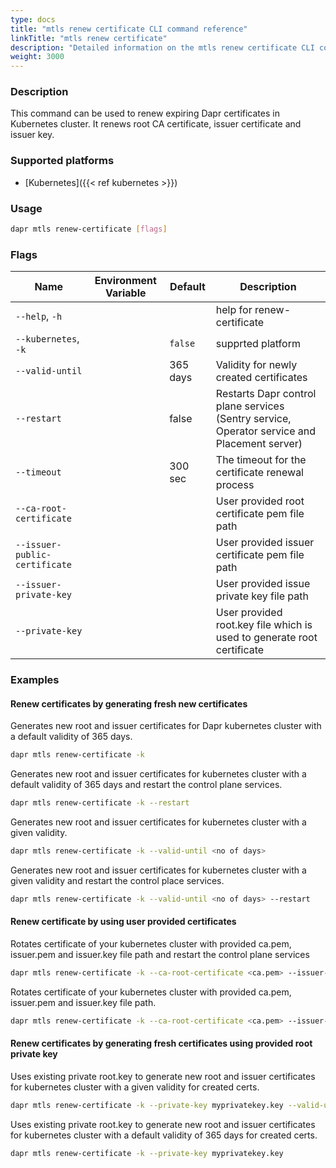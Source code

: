 ```yaml
---
type: docs
title: "mtls renew certificate CLI command reference"
linkTitle: "mtls renew certificate"
description: "Detailed information on the mtls renew certificate CLI command"
weight: 3000
---
```


### Description
This command can be used to renew expiring Dapr certificates in Kubernetes cluster.
It renews root CA certificate, issuer certificate and issuer key.

### Supported platforms

- [Kubernetes]({{< ref kubernetes >}})

### Usage

```bash
dapr mtls renew-certificate [flags]
```

### Flags

| Name           | Environment Variable | Default           | Description                                 |
| -------------- | -------------------- | ----------------- | ------------------------------------------- |
| `--help`, `-h` |                      |                   | help for renew-certificate
| `--kubernetes`, `-k` |                      | `false` | supprted platform|                             |
| `--valid-until`  |                      | 365 days |  Validity for newly created certificates |
| `--restart`  |                      | false |  Restarts Dapr control plane services (Sentry service, Operator service and Placement server) |
| `--timeout`  |                      | 300 sec |  The timeout for the certificate renewal process |
| `--ca-root-certificate`  |                      |  |  User provided root certificate pem file path|
| `--issuer-public-certificate`  |                      |  |  User provided issuer certificate pem file path|
| `--issuer-private-key`  |                      |  |  User provided issue private key file path|
| `--private-key`  |                      |  |  User provided root.key file which is used to generate root certificate|

### Examples

#### Renew certificates by generating fresh new certificates
Generates new root and issuer certificates for Dapr kubernetes cluster with a default validity of 365 days.
```bash
dapr mtls renew-certificate -k
```
Generates new root and issuer certificates for kubernetes cluster with a default validity of 365 days and restart the control plane services.
```bash
dapr mtls renew-certificate -k --restart
```
Generates new root and issuer certificates for kubernetes cluster with a given validity.
```bash
dapr mtls renew-certificate -k --valid-until <no of days>
```
Generates new root and issuer certificates for kubernetes cluster with a given validity and restart the control place services.
```bash
dapr mtls renew-certificate -k --valid-until <no of days> --restart
```
#### Renew certificate by using user provided certificates
Rotates certificate of your kubernetes cluster with provided ca.pem, issuer.pem and issuer.key file path and restart the control plane services
```bash
dapr mtls renew-certificate -k --ca-root-certificate <ca.pem> --issuer-private-key <issuer.key> --issuer-public-certificate <issuer.pem> --restart
```
Rotates certificate of your kubernetes cluster with provided ca.pem, issuer.pem and issuer.key file path.
```bash
dapr mtls renew-certificate -k --ca-root-certificate <ca.pem> --issuer-private-key <issuer.key> --issuer-public-certificate <issuer.pem>
```
#### Renew certificates by generating fresh certificates using provided root private key
Uses existing private root.key to generate new root and issuer certificates for kubernetes cluster with a given validity for created certs.
```bash
dapr mtls renew-certificate -k --private-key myprivatekey.key --valid-until <no of days>
```
Uses existing private root.key to generate new root and issuer certificates for kubernetes cluster with a default validity of 365 days for created certs.
```bash
dapr mtls renew-certificate -k --private-key myprivatekey.key
```